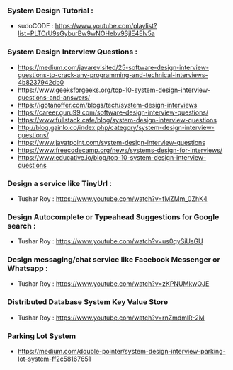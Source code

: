 ### System Design Tutorial :
* sudoCODE : https://www.youtube.com/playlist?list=PLTCrU9sGyburBw9wNOHebv9SjlE4Elv5a

### System Design Interview Questions :
* https://medium.com/javarevisited/25-software-design-interview-questions-to-crack-any-programming-and-technical-interviews-4b8237942db0 
* https://www.geeksforgeeks.org/top-10-system-design-interview-questions-and-answers/ 
* https://igotanoffer.com/blogs/tech/system-design-interviews 
* https://career.guru99.com/software-design-interview-questions/ 
* https://www.fullstack.cafe/blog/system-design-interview-questions 
* http://blog.gainlo.co/index.php/category/system-design-interview-questions/ 
* https://www.javatpoint.com/system-design-interview-questions 
* https://www.freecodecamp.org/news/systems-design-for-interviews/ 
* https://www.educative.io/blog/top-10-system-design-interview-questions <br/>

### Design a service like TinyUrl :
* Tushar Roy : https://www.youtube.com/watch?v=fMZMm_0ZhK4

### Design Autocomplete or Typeahead Suggestions for Google search :
* Tushar Roy : https://www.youtube.com/watch?v=us0qySiUsGU

### Design messaging/chat service like Facebook Messenger or Whatsapp :
* Tushar Roy : https://www.youtube.com/watch?v=zKPNUMkwOJE

### Distributed Database System Key Value Store 
* Tushar Roy : https://www.youtube.com/watch?v=rnZmdmlR-2M

### Parking Lot System
* https://medium.com/double-pointer/system-design-interview-parking-lot-system-ff2c58167651 
